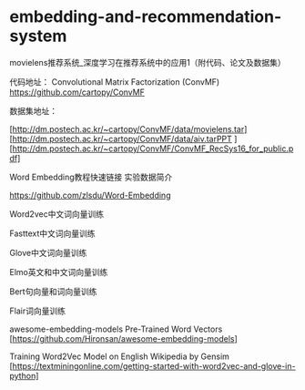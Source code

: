 # embedding-and-recommendation-system
movielens推荐系统_深度学习在推荐系统中的应用1（附代码、论文及数据集）

代码地址：
Convolutional Matrix Factorization (ConvMF)
https://github.com/cartopy/ConvMF

数据集地址：

[http://dm.postech.ac.kr/~cartopy/ConvMF/data/movielens.tar]
[http://dm.postech.ac.kr/~cartopy/ConvMF/data/aiv.tarPPT ][http://dm.postech.ac.kr/~cartopy/ConvMF/ConvMF_RecSys16_for_public.pdf]


Word Embedding教程快速链接 实验数据简介

https://github.com/zlsdu/Word-Embedding

Word2vec中文词向量训练

Fasttext中文词向量训练

Glove中文词向量训练

Elmo英文和中文词向量训练

Bert句向量和词向量训练

Flair词向量训练

awesome-embedding-models
Pre-Trained Word Vectors
[https://github.com/Hironsan/awesome-embedding-models]

Training Word2Vec Model on English Wikipedia by Gensim
[https://textminingonline.com/getting-started-with-word2vec-and-glove-in-python]
